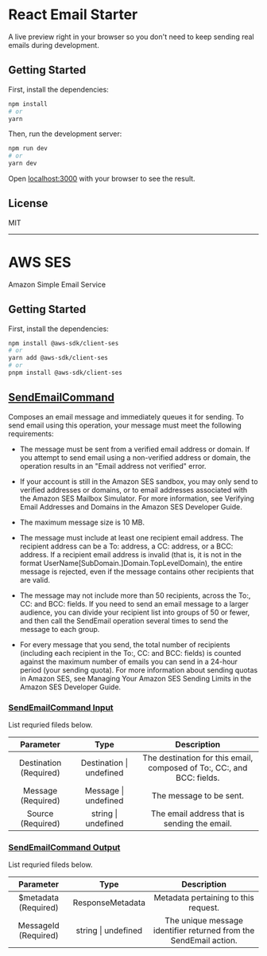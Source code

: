 # React Email Starter

A live preview right in your browser so you don't need to keep sending real emails during development.

## Getting Started

First, install the dependencies:

```sh
npm install
# or
yarn
```

Then, run the development server:

```sh
npm run dev
# or
yarn dev
```

Open [localhost:3000](http://localhost:3000) with your browser to see the result.

## License

MIT

---

# AWS SES

Amazon Simple Email Service

## Getting Started

First, install the dependencies:

```sh
npm install @aws-sdk/client-ses
# or
yarn add @aws-sdk/client-ses
# or
pnpm install @aws-sdk/client-ses
```

## [SendEmailCommand](https://docs.aws.amazon.com/AWSJavaScriptSDK/v3/latest/client/ses/command/SendEmailCommand/)

Composes an email message and immediately queues it for sending. To send email using this operation, your message must meet the following requirements:

- The message must be sent from a verified email address or domain. If you attempt to send email using a non-verified address or domain, the operation results in an "Email address not verified" error.

- If your account is still in the Amazon SES sandbox, you may only send to verified addresses or domains, or to email addresses associated with the Amazon SES Mailbox Simulator. For more information, see Verifying Email Addresses and Domains in the Amazon SES Developer Guide.

- The maximum message size is 10 MB.

- The message must include at least one recipient email address. The recipient address can be a To: address, a CC: address, or a BCC: address. If a recipient email address is invalid (that is, it is not in the format UserName[SubDomain.]Domain.TopLevelDomain), the entire message is rejected, even if the message contains other recipients that are valid.

- The message may not include more than 50 recipients, across the To:, CC: and BCC: fields. If you need to send an email message to a larger audience, you can divide your recipient list into groups of 50 or fewer, and then call the SendEmail operation several times to send the message to each group.

- For every message that you send, the total number of recipients (including each recipient in the To:, CC: and BCC: fields) is counted against the maximum number of emails you can send in a 24-hour period (your sending quota). For more information about sending quotas in Amazon SES, see Managing Your Amazon SES Sending Limits in the Amazon SES Developer Guide.

### [SendEmailCommand Input](https://docs.aws.amazon.com/AWSJavaScriptSDK/v3/latest/Package/-aws-sdk-client-ses/Interface/SendEmailCommandInput)

List requried fileds below.

|       Parameter        |           Type           |                              Description                               |
| :--------------------: | :----------------------: | :--------------------------------------------------------------------: |
| Destination (Required) | Destination \| undefined | The destination for this email, composed of To:, CC:, and BCC: fields. |
|   Message (Required)   |   Message \| undefined   |                        The message to be sent.                         |
|   Source (Required)    |   string \| undefined    |              The email address that is sending the email.              |

### [SendEmailCommand Output](https://docs.aws.amazon.com/AWSJavaScriptSDK/v3/latest/Package/-aws-sdk-client-ses/Interface/SendEmailCommandOutput)

List requried fileds below.

|      Parameter       |        Type         |                            Description                            |
| :------------------: | :-----------------: | :---------------------------------------------------------------: |
| $metadata (Required) |  ResponseMetadata   |               Metadata pertaining to this request.                |
| MessageId (Required) | string \| undefined | The unique message identifier returned from the SendEmail action. |
